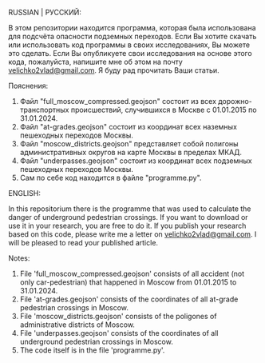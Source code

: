 RUSSIAN | РУССКИЙ:

В этом репозитории находится программа, которая была использована для подсчёта опасности подземных переходов. Если Вы хотите скачать или использовать код программы в своих исследованиях, Вы можете это сделать. Если Вы опубликуете свои исследования на основе этого кода, пожалуйста, напишите мне об этом на почту velichko2vlad@gmail.com. Я буду рад прочитать Ваши статьи.

Пояснения:

1. Файл "full_moscow_compressed.geojson" состоит из всех дорожно-транспортных происшествий, случившихся в Москве с 01.01.2015 по 31.01.2024.
2. Файл "at-grades.geojson" состоит из координат всех наземных пешеходных переходов Москвы.
3. Файл "moscow_districts.geojson" представляет собой полигоны административных округов на карте Москвы в пределах МКАД.
4. Файл "underpasses.geojson" состоит из координат всех подземных пешеходных переходов Москвы.
5. Сам по себе код находится в файле "programme.py".



ENGLISH:

In this repositorium there is the programme that was used to calculate the danger of underground pedestrian crossings. If you want to download or use it in your research, you are free to do it. If you publish your research based on this code, please write me a letter on velichko2vlad@gmail.com. I will be pleased to read your published article.

Notes:

1. File 'full_moscow_compressed.geojson' consists of all accident (not only car-pedestrian) that happened in Moscow from 01.01.2015 to 31.01.2024.
2. File 'at-grades.geojson' consists of the coordinates of all at-grade pedestrian crossings in Moscow.
3. File 'moscow_districts.geojson' consists of the poligones of administrative districts of Moscow.
4. File 'underpasses.geojson' consists of the coordinates of all underground pedestrian crossings in Moscow.
5. The code itself is in the file 'programme.py'.
